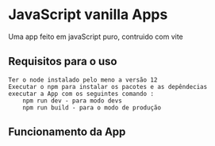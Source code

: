 # JavaScript vanilla Apps
Uma app feito em javaScript puro, contruido com vite

## Requisitos para o uso
    Ter o node instalado pelo meno a versão 12
    Executar o npm para instalar os pacotes e as depêndecias 
    executar a App com os seguintes comando :
        npm run dev - para modo devs
        npm run build - para o modo de produção

## Funcionamento da App